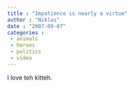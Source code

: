 ```yaml
---
title : "Impatience is nearly a virtue"
author : "Niklas"
date : "2007-09-07"
categories : 
 - animals
 - heroes
 - politics
 - video
---
```


I love teh kitteh.
